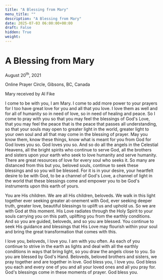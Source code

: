 ```yaml
---
title: "A Blessing from Mary"
menu_title: ""
description: "A Blessing from Mary"
date: 2025-07-03 06:00:00+00:00
draft: False
hidden: True
weight:
---
```

# A Blessing from Mary

August 20<sup>th</sup>, 2021

Online Prayer Circle, Gibsons, BC, Canada

Mary received by Al Fike

I come to be with you, I am Mary. I come to add more power to your prayers for I too have great love for you and all that you love. I love them as well and for all of humanity so in need of love, so in need of healing and peace. So I come to pray with you so that you may feel the blessings of God's Love, that you may feel the peace that is the peace that passes all understanding, so that your souls may open to greater light in the world, greater light to your own soul and all that may come in the blessing of prayer. May you know them, know these things, know what is meant for you from God for God loves you so. God loves you so. And so do all the angels in the Celestial Heavens, all the bright spirits who continue to serve God, all the brothers and sisters upon your earth who seek to love humanity and serve humanity. There are great resources of love for every soul who seeks it. So many are distanced from this but you, beloved souls, continue to seek these blessings and so you will be blessed. For it is in your desire, your heartfelt desire to be with God, to be a channel of God's Love, a channel of light in the world that these blessings come and empower you to be God's instruments upon this earth of yours.

You are His children. We are all His children, beloveds. We walk in this light together ever seeking greater at-onement with God, ever seeking deeper truth, greater love, beautiful blessings to uplift us and uphold us. So we are with God at this moment. His Love radiates through the Holy Spirit to your souls carrying you on this path, uplifting you from the earthly conditions. And so you are guided, beloveds, and so  you are blessed. You continue to seek His guidance and blessings that His Love may flourish within your soul and bring the great transformation that comes with this.

I love you, beloveds, I love you. I am with you often. As each of you continue to strive in the earth as lights and deal with all the earthly conditions in ways that bring light, so you draw the angels close to you. So you are blessed by God's Hand. Beloveds, beloved brothers and sisters, we pray together and are together in love. God bless you, I love you. God bless you each and every one of you and all your loved ones and all you pray for. God's blessings come in these moments of prayer. God bless you.
